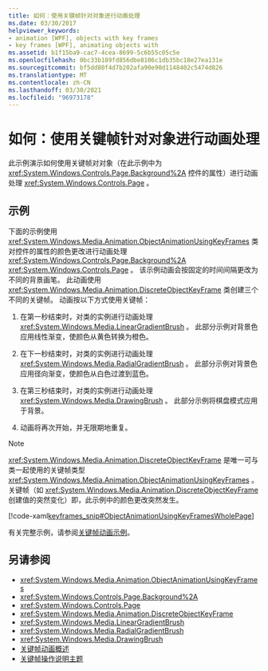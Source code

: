 ```yaml
---
title: 如何：使用关键帧针对对象进行动画处理
ms.date: 03/30/2017
helpviewer_keywords:
- animation [WPF], objects with key frames
- key frames [WPF], animating objects with
ms.assetid: b1f15ba9-cac7-4cea-8699-5c6b55c05c5e
ms.openlocfilehash: 0bc33b189fd856dbe8106c1db35bc18e27ea131e
ms.sourcegitcommit: bf5dd80f4d7b202afa90e90d1148402c5474d826
ms.translationtype: MT
ms.contentlocale: zh-CN
ms.lasthandoff: 03/30/2021
ms.locfileid: "96973178"
---
```

# <a name="how-to-animate-an-object-by-using-key-frames"></a>如何：使用关键帧针对对象进行动画处理
此示例演示如何使用关键帧对对象（在此示例中为 <xref:System.Windows.Controls.Page.Background%2A> 控件的属性）进行动画处理 <xref:System.Windows.Controls.Page> 。  
  
## <a name="example"></a>示例  
 下面的示例使用 <xref:System.Windows.Media.Animation.ObjectAnimationUsingKeyFrames> 类对控件的属性的颜色更改进行动画处理 <xref:System.Windows.Controls.Page.Background%2A> <xref:System.Windows.Controls.Page> 。 该示例动画会按固定的时间间隔更改为不同的背景画笔。 此动画使用 <xref:System.Windows.Media.Animation.DiscreteObjectKeyFrame> 类创建三个不同的关键帧。 动画按以下方式使用关键帧：  
  
1. 在第一秒结束时，对类的实例进行动画处理 <xref:System.Windows.Media.LinearGradientBrush> 。 此部分示例对背景色应用线性渐变，使颜色从黄色转换为橙色。  
  
2. 在下一秒结束时，对类的实例进行动画处理 <xref:System.Windows.Media.RadialGradientBrush> 。 此部分示例对背景色应用径向渐变，使颜色从白色过渡到蓝色。  
  
3. 在第三秒结束时，对类的实例进行动画处理 <xref:System.Windows.Media.DrawingBrush> 。 此部分示例将棋盘模式应用于背景。  
  
4. 动画将再次开始，并无限期地重复。  
  
> [!NOTE]
> <xref:System.Windows.Media.Animation.DiscreteObjectKeyFrame> 是唯一可与类一起使用的关键帧类型 <xref:System.Windows.Media.Animation.ObjectAnimationUsingKeyFrames> 。 关键帧（如 <xref:System.Windows.Media.Animation.DiscreteObjectKeyFrame> 创建值的突然变化）即，此示例中的颜色更改突然发生。  
  
 [!code-xaml[keyframes_snip#ObjectAnimationUsingKeyFramesWholePage](~/samples/snippets/xaml/VS_Snippets_Wpf/keyframes_snip/XAML/ObjectAnimationUsingKeyFramesExample.xaml#objectanimationusingkeyframeswholepage)]  
  
 有关完整示例，请参阅[关键帧动画示例](https://github.com/microsoft/WPF-Samples/tree/master/Animation/KeyFrameAnimation)。  
  
## <a name="see-also"></a>另请参阅

- <xref:System.Windows.Media.Animation.ObjectAnimationUsingKeyFrames>
- <xref:System.Windows.Controls.Page.Background%2A>
- <xref:System.Windows.Controls.Page>
- <xref:System.Windows.Media.Animation.DiscreteObjectKeyFrame>
- <xref:System.Windows.Media.LinearGradientBrush>
- <xref:System.Windows.Media.RadialGradientBrush>
- <xref:System.Windows.Media.DrawingBrush>
- [关键帧动画概述](key-frame-animations-overview.md)
- [关键帧操作说明主题](key-frame-animation-how-to-topics.md)
